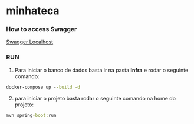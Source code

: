 # minhateca

### How to access Swagger
[Swagger Localhost](http://localhost:9091/swagger-ui.html)

### RUN
1. Para iniciar o banco de dados basta ir na pasta **Infra** e rodar o seguinte comando:
```cmd
docker-compose up --build -d
```

2. para iniciar o projeto basta rodar o seguinte comando na home do projeto:
```cmd
mvn spring-boot:run
```
